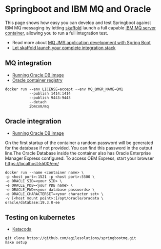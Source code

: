 # Springboot and IBM MQ and Oracle
This page shows how easy you can develop and test Springboot against IBM MQ messaging by letting [skaffold](https://itnext.io/continuous-spring-boot-deployment-in-kubernetes-using-jib-and-skaffold-11fd3c71d941) launch a full capable [IBM MQ server container](https://github.com/ibm-messaging/mq-container), allowing you to run a full integration test.

* Read more about [MQ JMS application development with Spring Boot](https://developer.ibm.com/tutorials/mq-jms-application-development-with-spring-boot/)
* [Let skaffold launch your complete integration stack](https://github.com/GoogleContainerTools/skaffold/tree/master/examples/microservices)

## MQ integration

* [Running Oracle DB image](https://github.com/ibm-messaging/mq-container)
* [Oracle container registry](https://technology.amis.nl/2017/12/30/oracle-database-in-a-docker-container-from-oracle-container-registry/)

```
docker run ‑‑env LICENSE=accept ‑‑env MQ_QMGR_NAME=QM1
           ‑‑publish 1414:1414
           ‑‑publish 9443:9443
           ‑‑detach
           ibmcom/mq
```

## Oracle integration

* [Running Oracle DB image](https://github.com/oracle/docker-images/blob/master/OracleDatabase/SingleInstance/README.md)

On the first startup of the container a random password will be generated for the database if not provided. You can find this password in the output line.The Oracle Database inside the container also has Oracle Enterprise Manager Express configured. To access OEM Express, start your browser [https://localhost:5500/em/](https://localhost:5500/em/)

```
docker run --name <container name> \
-p <host port>:1521 -p <host port>:5500 \
-e ORACLE_SID=<your SID> \
-e ORACLE_PDB=<your PDB name> \
-e ORACLE_PWD=<your database passwords> \
-e ORACLE_CHARACTERSET=<your character set> \
-v [<host mount point>:]/opt/oracle/oradata \
oracle/database:19.3.0-ee

```

## Testing on kubernetes

* [Katacoda](https://www.katacoda.com/courses/kubernetes/helm-package-manager)

```
git clone https://github.com/agilesolutions/springbootmq.git
make setup
```
